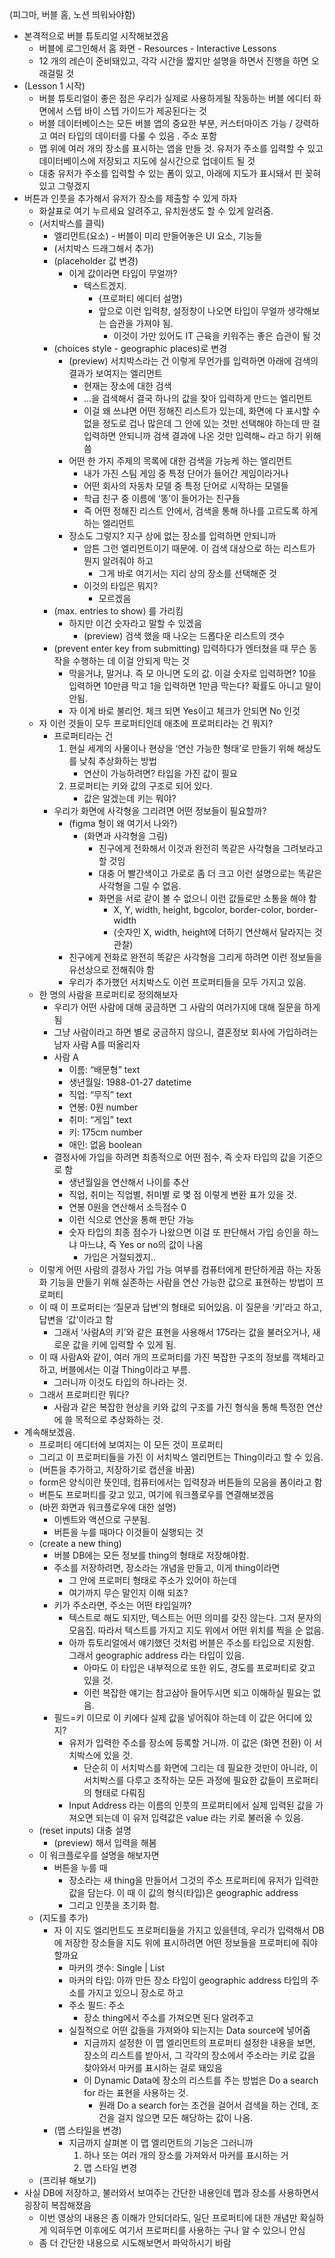(피그마, 버블 홈, 노션 띄워놔야함)

- 본격적으로 버블 튜토리얼 시작해보겠음
    - 버블에 로그인해서 홈 화면 - Resources - Interactive Lessons
    - 12 개의 레슨이 준비돼있고, 각각 시간을 짧지만 설명을 하면서 진행을 하면 오래걸릴 것
- (Lesson 1 시작)
    - 버블 튜토리얼이 좋은 점은 우리가 실제로 사용하게될 작동하는 버블 에디터 화면에서 스텝 바이 스텝 가이드가 제공된다는 것
    - 버블 데이터베이스는 모든 버블 앱의 중요한 부분, 커스터마이즈 가능 / 강력하고 여러 타입의 데이터를 다룰 수 있음 . 주소 포함
    - 맵 위에 여러 개의 장소를 표시하는 앱을 만들 것. 유저가 주소를 입력할 수 있고 데이터베이스에 저장되고 지도에 실시간으로 업데이트 될 것
    - 대충 유저가 주소를 입력할 수 있는 폼이 있고, 아래에 지도가 표시돼서 핀 꽂혀있고 그렇겠지
- 버튼과 인풋을 추가해서 유저가 장소를 제출할 수 있게 하자
    - 화살표로 여기 누르세요 알려주고, 유치원생도 할 수 있게 알려줌.
    - (서치박스를 클릭)
        - 엘리먼트(요소) - 버블이 미리 만들어놓은 UI 요소, 기능들
        - (서치박스 드래그해서 추가)
        - (placeholder 값 변경)
            - 이게 값이라면 타입이 무얼까?
                - 텍스트겠지.
                    - (프로퍼티 에디터 설명)
                    - 앞으로 이런 입력창, 설정창이 나오면 타입이 무얼까 생각해보는 습관을 가져야 됨.
                        - 이것이 가만 있어도 IT 근육을 키워주는 좋은 습관이 될 것
        - (choices style - geographic places)로 변경
            - (preview) 서치박스라는 건 이렇게 무언가를 입력하면 아래에 검색의 결과가 보여지는 엘리먼트
                - 현재는 장소에 대한 검색
                - …을 검색해서 결국 하나의 값을 찾아 입력하게 만드는 엘리먼트
                - 이걸 왜 쓰냐면 어떤 정해진 리스트가 있는데, 화면에 다 표시할 수 없을 정도로 겁나 많은데 그 안에 있는 것만 선택해야 하는데 딴 걸 입력하면 안되니까 검색 결과에 나온 것만 입력해~ 라고 하기 위해 씀
            - 어떤 한 가지 주제의 목록에 대한 검색을 가능케 하는 엘리먼트
                - 내가 가진 스팀 게임 중 특정 단어가 들어간 게임이라거나
                - 어떤 회사의 자동차 모델 중 특정 단어로 시작하는 모델들
                - 학급 친구 중 이름에 ‘똥’이 들어가는 친구들
                - 즉 어떤 정해진 리스트 안에서, 검색을 통해 하나를 고르도록 하게 하는 엘리먼트
            - 장소도 그렇지? 지구 상에 없는 장소를 입력하면 안되니까
                - 암튼 그런 엘리먼트이기 때문에. 이 검색 대상으로 하는 리스트가 뭔지 알려줘야 하고
                    - 그게 바로 여기서는 지리 상의 장소를 선택해준 것
                - 이것의 타입은 뭐지?
                    - 모르겠음
        - (max. entries to show) 를 가리킴
            - 하지만 이건 숫자라고 말할 수 있겠음
                - (preview) 검색 했을 때 나오는 드롭다운 리스트의 갯수
        - (prevent enter key from submitting) 입력하다가 엔터쳤을 때 무슨 동작을 수행하는 데 이걸 안되게 막는 것
            - 막을거냐, 말거냐. 즉 모 아니면 도의 값. 이걸 숫자로 입력하면? 10을 입력하면 10만큼 막고 1을 입력하면 1만큼 막는다? 확률도 아니고 말이 안됨.
            - 자 이게 바로 불리언. 체크 되면 Yes이고 체크가 안되면 No 인것
    - 자 이런 것들이 모두 프로퍼티인데 애초에 프로퍼티라는 건 뭐지?
        - 프로퍼티라는 건
            1. 현실 세계의 사물이나 현상을 ‘연산 가능한 형태’로 만들기 위해 해상도를 낮춰 추상화하는 방법
                - 연산이 가능하려면? 타입을 가진 값이 필요
            2. 프로퍼티는 키와 값의 구조로 되어 있다.
                - 값은 알겠는데 키는 뭐야?
        - 우리가 화면에 사각형을 그리려면 어떤 정보들이 필요할까?
            - (figma 형이 왜 여기서 나와?)
                - (화면과 사각형을 그림)
                    - 친구에게 전화해서 이것과 완전히 똑같은 사각형을 그려보라고 할 것임
                    - 대충 어 빨간색이고 가로로 좀 더 크고 이런 설명으로는 똑같은 사각형을 그릴 수 없음.
                    - 화면을 서로 같이 볼 수 없으니 이런 값들로만 소통을 해야 함
                        - X, Y, width, height, bgcolor, border-color, border-width
                        - (숫자인 X, width, height에 더하기 연산해서 달라지는 것 관찰)
            - 친구에게 전화로 완전히 똑같은 사각형을 그리게 하려면 이런 정보들을 유선상으로 전해줘야 함
            - 우리가 추가했던 서치박스도 이런 프로퍼티들을 모두 가지고 있음.
    - 한 명의 사람을 프로퍼티로 정의해보자
        - 우리가 어떤 사람에 대해 궁금하면 그 사람의 여러가지에 대해 질문을 하게 됨
        - 그냥 사람이라고 하면 별로 궁금하지 않으니, 결혼정보 회사에 가입하려는 남자 사람 A를 떠올리자
        - 사람 A
            - 이름: “배문형” text
            - 생년월일: 1988-01-27 datetime
            - 직업: “무직” text
            - 연봉: 0원 number
            - 취미: “게임” text
            - 키: 175cm number
            - 애인: 없음 boolean
        - 결정사에 가입을 하려면 최종적으로 어떤 점수, 즉 숫자 타입의 값을 기준으로 함
            - 생년월일을 연산해서 나이를 추산
            - 직업, 취미는 직업별, 취미별 로 몇 점 이렇게 변환 표가 있을 것.
            - 연봉 0원을 연산해서 소득점수 0
            - 이런 식으로 연산을 통해 판단 가능
            - 숫자 타입의 최종 점수가 나왔으면 이걸 또 판단해서 가입 승인을 하느냐 마느냐, 즉 Yes or no의 값이 나옴
                - 가입은 거절되겠지..
    - 이렇게 어떤 사람의 결정사 가입 가능 여부를 컴퓨터에게 판단하게끔 하는 자동화 기능을 만들기 위해 실존하는 사람을 연산 가능한 값으로 표현하는 방법이 프로퍼티
    - 이 때 이 프로퍼티는 ‘질문과 답변’의 형태로 되어있음. 이 질문을 ‘키’라고 하고, 답변을 ‘값’이라고 함
        - 그래서 ‘사람A의 키’와 같은 표현을 사용해서 175라는 값을 불러오거나, 새로운 값을 키에 입력할 수 있게 됨.
    - 이 때 사람A와 같이, 여러 개의 프로퍼티를 가진 복잡한 구조의 정보를 객체라고 하고, 버블에서는 이걸 Thing이라고 부름.
        - 그러니까 이것도 타입의 하나라는 것.
    - 그래서 프로퍼티란 뭐다?
        - 사람과 같은 복잡한 현상을 키와 값의 구조를 가진 형식을 통해 특정한 연산에 쓸 목적으로 추상화하는 것.
- 계속해보겠음.
    - 프로퍼티 에디터에 보여지는 이 모든 것이 프로퍼티
    - 그리고 이 프로퍼티들을 가진 이 서치박스 엘리먼트는 Thing이라고 할 수 있음.
    - (버튼을 추가하고, 저장하기로 캡션을 바꿈)
    - form은 양식이란 뜻인데, 컴퓨터에서는 입력창과 버튼들의 모음을 폼이라고 함
    - 버튼도 프로퍼티를 갖고 있고, 여기에 워크플로우를 연결해보겠음
    - (바뀐 화면과 워크플로우에 대한 설명)
        - 이벤트와 액션으로 구분됨.
        - 버튼을 누를 때마다 이것들이 실행되는 것
    - (create a new thing)
        - 버블 DB에는 모든 정보를 thing의 형태로 저장해야함.
        - 주소를 저장하려면, 장소라는 개념을 만들고, 이게 thing이라면
            - 그 안에 프로퍼티 형태로 주소가 있어야 하는데
            - 여기까지 무슨 말인지 이해 되죠?
        - 키가 주소라면, 주소는 어떤 타입일까?
            - 텍스트로 해도 되지만, 텍스트는 어떤 의미를 갖진 않는다. 그저 문자의 모음집. 따라서 텍스트를 가지고 지도 위에서 어떤 위치를 찍을 순 없음.
            - 아까 튜토리얼에서 얘기했던 것처럼 버블은 주소를 타입으로 지원함. 그래서 geographic address 라는 타입이 있음.
                - 아마도 이 타입은 내부적으로 또한 위도, 경도를 프로퍼티로 갖고 있을 것.
                - 이런 복잡한 얘기는 참고삼아 들어두시면 되고 이해하실 필요는 없음.
        - 필드=키 이므로 이 키에다 실제 값을 넣어줘야 하는데 이 값은 어디에 있지?
            - 유저가 입력한 주소를 장소에 등록할 거니까. 이 값은 (화면 전환) 이 서치박스에 있을 것.
                - 단순히 이 서치박스를 화면에 그리는 데 필요한 것만이 아니라, 이 서치박스를 다루고 조작하는 모든 과정에 필요한 값들이 프로퍼티의 형태로 다뤄짐
            - Input Address 라는 이름의 인풋의 프로퍼티에서 실제 입력된 값을 가져오면 되는데 이 유저 입력값은 value 라는 키로 불러올 수 있음.
    - (reset inputs) 대충 설명
        - (preview) 해서 입력을 해봄
    - 이 워크플로우를 설명을 해보자면
        - 버튼을 누를 때
            - 장소라는 새 thing을 만들어서 그것의 주소 프로퍼티에 유저가 입력한 값을 담는다. 이 때 이 값의 형식(타입)은 geographic address
            - 그리고 인풋을 초기화 함.
    - (지도를 추가)
        - 자 이 지도 엘리먼트도 프로퍼티들을 가지고 있을텐데, 우리가 입력해서 DB에 저장한 장소들을 지도 위에 표시하려면 어떤 정보들을 프로퍼티에 줘야 할까요
            - 마커의 갯수: Single | List
            - 마커의 타입: 아까 만든 장소 타입이 geographic address 타입의 주소를 가지고 있으니 장소로 하고
            - 주소 필드: 주소
                - 장소 thing에서 주소를 가져오면 된다 알려주고
            - 실질적으로 어떤 값들을 가져와야 되는지는 Data source에 넣어줌
                - 지금까지 설정한 이 맵 엘리먼트의 프로퍼티 설정한 내용을 보면, 장소의 리스트를 받아서, 그 각각의 장소에서 주소라는 키로 값을 찾아와서 마커를 표시하는 걸로 돼있음
                - 이 Dynamic Data에 장소의 리스트를 주는 방법은 Do a search for 라는 표현을 사용하는 것.
                    - 원래 Do a search for는 조건을 걸어서 검색을 하는 건데, 조건을 걸지 않으면 모든 해당하는 값이 나옴.
        - (맵 스타일을 변경)
            - 지금까지 살펴본 이 맵 엘리먼트의 기능은 그러니까
                1. 하나 또는 여러 개의 장소를 가져와서 마커를 표시하는 거
                2. 맵 스타일 변경
    - (프리뷰 해보기)
- 사실 DB에 저장하고, 불러와서 보여주는 간단한 내용인데 맵과 장소를 사용하면서 굉장히 복잡해졌음
    - 이번 영상의 내용은 좀 이해가 안되더라도, 일단 프로퍼티에 대한 개념만 확실하게 익혀두면 이후에도 여기서 프로퍼티를 사용하는 구나 알 수 있으니 안심
    - 좀 더 간단한 내용으로 시도해보면서 파악하시기 바람